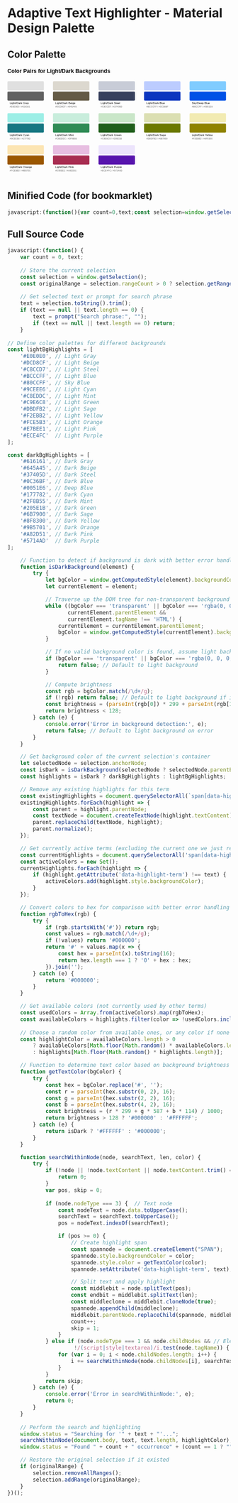 
#  Adaptive Text Highlighter - Material Design Palette

## Color Palette

<svg xmlns="http://www.w3.org/2000/svg" viewBox="0 0 980 480"><text x="0" y="24" font-family="Arial" font-size="24" font-weight="bold">Color Pairs for Light/Dark Backgrounds</text><g transform="translate(0, 60)"><g transform="translate(0, 0)"><rect width="160" height="40" fill="#E0E0E0" rx="4"/><rect width="160" height="40" y="45" fill="#616161" rx="4"/><text x="10" y="100" font-family="Arial" font-size="12">Light/Dark Gray</text><text x="10" y="115" font-family="Arial" font-size="10" fill="#666">#E0E0E0 / #616161</text></g><g transform="translate(200, 0)"><rect width="160" height="40" fill="#DCD8CF" rx="4"/><rect width="160" height="40" y="45" fill="#645A45" rx="4"/><text x="10" y="100" font-family="Arial" font-size="12">Light/Dark Beige</text><text x="10" y="115" font-family="Arial" font-size="10" fill="#666">#DCD8CF / #645A45</text></g><g transform="translate(400, 0)"><rect width="160" height="40" fill="#C8CCD7" rx="4"/><rect width="160" height="40" y="45" fill="#37405D" rx="4"/><text x="10" y="100" font-family="Arial" font-size="12">Light/Dark Steel</text><text x="10" y="115" font-family="Arial" font-size="10" fill="#666">#C8CCD7 / #37405D</text></g><g transform="translate(600, 0)"><rect width="160" height="40" fill="#BCCCFF" rx="4"/><rect width="160" height="40" y="45" fill="#0C36BF" rx="4"/><text x="10" y="100" font-family="Arial" font-size="12">Light/Dark Blue</text><text x="10" y="115" font-family="Arial" font-size="10" fill="#666">#BCCCFF / #0C36BF</text></g><g transform="translate(800, 0)"><rect width="160" height="40" fill="#80CCFF" rx="4"/><rect width="160" height="40" y="45" fill="#0051E6" rx="4"/><text x="10" y="100" font-family="Arial" font-size="12">Sky/Deep Blue</text><text x="10" y="115" font-family="Arial" font-size="10" fill="#666">#80CCFF / #0051E6</text></g></g><g transform="translate(0, 200)"><g transform="translate(0, 0)"><rect width="160" height="40" fill="#9CEEE6" rx="4"/><rect width="160" height="40" y="45" fill="#177782" rx="4"/><text x="10" y="100" font-family="Arial" font-size="12">Light/Dark Cyan</text><text x="10" y="115" font-family="Arial" font-size="10" fill="#666">#9CEEE6 / #177782</text></g><g transform="translate(200, 0)"><rect width="160" height="40" fill="#C8EDDC" rx="4"/><rect width="160" height="40" y="45" fill="#2F8B55" rx="4"/><text x="10" y="100" font-family="Arial" font-size="12">Light/Dark Mint</text><text x="10" y="115" font-family="Arial" font-size="10" fill="#666">#C8EDDC / #2F8B55</text></g><g transform="translate(400, 0)"><rect width="160" height="40" fill="#C9E6C8" rx="4"/><rect width="160" height="40" y="45" fill="#205E1B" rx="4"/><text x="10" y="100" font-family="Arial" font-size="12">Light/Dark Green</text><text x="10" y="115" font-family="Arial" font-size="10" fill="#666">#C9E6C8 / #205E1B</text></g><g transform="translate(600, 0)"><rect width="160" height="40" fill="#DBDFB2" rx="4"/><rect width="160" height="40" y="45" fill="#6B7900" rx="4"/><text x="10" y="100" font-family="Arial" font-size="12">Light/Dark Sage</text><text x="10" y="115" font-family="Arial" font-size="10" fill="#666">#DBDFB2 / #6B7900</text></g><g transform="translate(800, 0)"><rect width="160" height="40" fill="#F2EBB2" rx="4"/><rect width="160" height="40" y="45" fill="#8F8300" rx="4"/><text x="10" y="100" font-family="Arial" font-size="12">Light/Dark Yellow</text><text x="10" y="115" font-family="Arial" font-size="10" fill="#666">#F2EBB2 / #8F8300</text></g></g><g transform="translate(0, 340)"><g transform="translate(0, 0)"><rect width="160" height="40" fill="#FCE5B3" rx="4"/><rect width="160" height="40" y="45" fill="#9B5701" rx="4"/><text x="10" y="100" font-family="Arial" font-size="12">Light/Dark Orange</text><text x="10" y="115" font-family="Arial" font-size="10" fill="#666">#FCE5B3 / #9B5701</text></g><g transform="translate(200, 0)"><rect width="160" height="40" fill="#E7BEE1" rx="4"/><rect width="160" height="40" y="45" fill="#A82D51" rx="4"/><text x="10" y="100" font-family="Arial" font-size="12">Light/Dark Pink</text><text x="10" y="115" font-family="Arial" font-size="10" fill="#666">#E7BEE1 / #A82D51</text></g><g transform="translate(400, 0)"><rect width="160" height="40" fill="#ECE4FC" rx="4"/><rect width="160" height="40" y="45" fill="#5714AD" rx="4"/><text x="10" y="100" font-family="Arial" font-size="12">Light/Dark Purple</text><text x="10" y="115" font-family="Arial" font-size="10" fill="#666">#ECE4FC / #5714AD</text></g></g></svg>



## Minified Code (for bookmarklet)

```javascript
javascript:(function(){var count=0,text;const selection=window.getSelection(),originalRange=selection.rangeCount>0?selection.getRangeAt(0).cloneRange():null;text=selection.toString().trim();if(text==null||text.length==0){text=prompt("Search phrase:","");if(text==null||text.length==0)return;}const lightBgHighlights=["#E0E0E0","#DCD8CF","#C8CCD7","#BCCCFF","#80CCFF","#9CEEE6","#C8EDDC","#C9E6C8","#DBDFB2","#F2EBB2","#FCE5B3","#E7BEE1","#ECE4FC"],darkBgHighlights=["#616161","#645A45","#37405D","#0C36BF","#0051E6","#177782","#2F8B55","#205E1B","#6B7900","#8F8300","#9B5701","#A82D51","#5714AD"];function isDarkBackground(element){try{let bgColor=window.getComputedStyle(element).backgroundColor,currentElement=element;while((bgColor==="transparent"||bgColor==="rgba(0, 0, 0, 0)")&&currentElement.parentElement&&currentElement.tagName!=="HTML"){currentElement=currentElement.parentElement;bgColor=window.getComputedStyle(currentElement).backgroundColor;}if(bgColor==="transparent"||bgColor==="rgba(0, 0, 0, 0)"||!bgColor)return false;const rgb=bgColor.match(/\d+/g);if(!rgb)return false;const brightness=(parseInt(rgb[0])*299+parseInt(rgb[1])*587+parseInt(rgb[2])*114)/1000;return brightness<128;}catch(e){console.error("Error in background detection:",e);return false;}}let selectedNode=selection.anchorNode,isDark=isDarkBackground(selectedNode?selectedNode.parentElement:document.body),highlights=isDark?darkBgHighlights:lightBgHighlights;const existingHighlights=document.querySelectorAll(`span[data-highlight-term="${text}"]`);existingHighlights.forEach(highlight=>{const parent=highlight.parentNode,textNode=document.createTextNode(highlight.textContent);parent.replaceChild(textNode,highlight);parent.normalize();});const currentHighlights=document.querySelectorAll("span[data-highlight-term]"),activeColors=new Set;currentHighlights.forEach(highlight=>{if(highlight.getAttribute("data-highlight-term")!==text)activeColors.add(highlight.style.backgroundColor);});function rgbToHex(rgb){try{if(rgb.startsWith("#"))return rgb;const values=rgb.match(/\d+/g);if(!values)return"#000000";return"#"+values.map(x=>{const hex=parseInt(x).toString(16);return hex.length===1?"0"+hex:hex;}).join("");}catch(e){return"#000000";}}const usedColors=Array.from(activeColors).map(rgbToHex),availableColors=highlights.filter(color=>!usedColors.includes(color)),highlightColor=availableColors.length>0?availableColors[Math.floor(Math.random()*availableColors.length)]:highlights[Math.floor(Math.random()*highlights.length)];function getTextColor(bgColor){try{const hex=bgColor.replace("#",""),r=parseInt(hex.substr(0,2),16),g=parseInt(hex.substr(2,2),16),b=parseInt(hex.substr(4,2),16),brightness=(r*299+g*587+b*114)/1000;return brightness>128?"#000000":"#FFFFFF";}catch(e){return isDark?"#FFFFFF":"#000000";}}function searchWithinNode(node,searchText,len,color){try{if(!node||!node.textContent||node.textContent.trim()==="")return 0;var pos,skip=0;if(node.nodeType===3){const nodeText=node.data.toUpperCase();searchText=searchText.toUpperCase();pos=nodeText.indexOf(searchText);if(pos>=0){const spannode=document.createElement("SPAN");spannode.style.backgroundColor=color;spannode.style.color=getTextColor(color);spannode.setAttribute("data-highlight-term",text);const middlebit=node.splitText(pos),endbit=middlebit.splitText(len),middleclone=middlebit.cloneNode(true);spannode.appendChild(middleclone);middlebit.parentNode.replaceChild(spannode,middlebit);count++;skip=1;}}else if(node.nodeType===1&&node.childNodes&&!/(script|style|textarea)/i.test(node.tagName)){for(var i=0;i<node.childNodes.length;i++)i+=searchWithinNode(node.childNodes[i],searchText,len,color);}}catch(e){console.error("Error in searchWithinNode:",e);return 0;}return skip;}window.status="Searching for '"+text+"'...";searchWithinNode(document.body,text,text.length,highlightColor);window.status="Found "+count+" occurrence"+(count==1?"":"s")+" of '"+text+"'.";if(originalRange){selection.removeAllRanges();selection.addRange(originalRange);}})();
```

## Full Source Code

```javascript
javascript:(function() {
    var count = 0, text;
    
    // Store the current selection
    const selection = window.getSelection();
    const originalRange = selection.rangeCount > 0 ? selection.getRangeAt(0).cloneRange() : null;
    
    // Get selected text or prompt for search phrase
    text = selection.toString().trim();
    if (text == null || text.length == 0) {
        text = prompt("Search phrase:", "");
        if (text == null || text.length == 0) return;
    }
    
// Define color palettes for different backgrounds
const lightBgHighlights = [
    '#E0E0E0', // Light Gray
    '#DCD8CF', // Light Beige
    '#C8CCD7', // Light Steel
    '#BCCCFF', // Light Blue
    '#80CCFF', // Sky Blue
    '#9CEEE6', // Light Cyan
    '#C8EDDC', // Light Mint
    '#C9E6C8', // Light Green
    '#DBDFB2', // Light Sage
    '#F2EBB2', // Light Yellow
    '#FCE5B3', // Light Orange
    '#E7BEE1', // Light Pink
    '#ECE4FC'  // Light Purple
];

const darkBgHighlights = [
    '#616161', // Dark Gray
    '#645A45', // Dark Beige
    '#37405D', // Dark Steel
    '#0C36BF', // Dark Blue
    '#0051E6', // Deep Blue
    '#177782', // Dark Cyan
    '#2F8B55', // Dark Mint
    '#205E1B', // Dark Green
    '#6B7900', // Dark Sage
    '#8F8300', // Dark Yellow
    '#9B5701', // Dark Orange
    '#A82D51', // Dark Pink
    '#5714AD'  // Dark Purple
];

    // Function to detect if background is dark with better error handling
	function isDarkBackground(element) {
		try {
			let bgColor = window.getComputedStyle(element).backgroundColor;
			let currentElement = element;

			// Traverse up the DOM tree for non-transparent background
			while ((bgColor === 'transparent' || bgColor === 'rgba(0, 0, 0, 0)') &&
				   currentElement.parentElement &&
				   currentElement.tagName !== 'HTML') {
				currentElement = currentElement.parentElement;
				bgColor = window.getComputedStyle(currentElement).backgroundColor;
			}

			// If no valid background color is found, assume light background
			if (bgColor === 'transparent' || bgColor === 'rgba(0, 0, 0, 0)' || !bgColor) {
				return false; // Default to light background
			}

			// Compute brightness
			const rgb = bgColor.match(/\d+/g);
			if (!rgb) return false; // Default to light background if invalid
			const brightness = (parseInt(rgb[0]) * 299 + parseInt(rgb[1]) * 587 + parseInt(rgb[2]) * 114) / 1000;
			return brightness < 128;
		} catch (e) {
			console.error('Error in background detection:', e);
			return false; // Default to light background on error
		}
	}

    // Get background color of the current selection's container
    let selectedNode = selection.anchorNode;
    const isDark = isDarkBackground(selectedNode ? selectedNode.parentElement : document.body);
    const highlights = isDark ? darkBgHighlights : lightBgHighlights;

    // Remove any existing highlights for this term
    const existingHighlights = document.querySelectorAll(`span[data-highlight-term="${text}"]`);
    existingHighlights.forEach(highlight => {
        const parent = highlight.parentNode;
        const textNode = document.createTextNode(highlight.textContent);
        parent.replaceChild(textNode, highlight);
        parent.normalize();
    });

    // Get currently active terms (excluding the current one we just removed)
    const currentHighlights = document.querySelectorAll('span[data-highlight-term]');
    const activeColors = new Set();
    currentHighlights.forEach(highlight => {
        if (highlight.getAttribute('data-highlight-term') !== text) {
            activeColors.add(highlight.style.backgroundColor);
        }
    });

    // Convert colors to hex for comparison with better error handling
    function rgbToHex(rgb) {
        try {
            if (rgb.startsWith('#')) return rgb;
            const values = rgb.match(/\d+/g);
            if (!values) return '#000000';
            return '#' + values.map(x => {
                const hex = parseInt(x).toString(16);
                return hex.length === 1 ? '0' + hex : hex;
            }).join('');
        } catch (e) {
            return '#000000';
        }
    }

    // Get available colors (not currently used by other terms)
    const usedColors = Array.from(activeColors).map(rgbToHex);
    const availableColors = highlights.filter(color => !usedColors.includes(color));
    
    // Choose a random color from available ones, or any color if none available
    const highlightColor = availableColors.length > 0 
        ? availableColors[Math.floor(Math.random() * availableColors.length)]
        : highlights[Math.floor(Math.random() * highlights.length)];

    // Function to determine text color based on background brightness
    function getTextColor(bgColor) {
        try {
            const hex = bgColor.replace('#', '');
            const r = parseInt(hex.substr(0, 2), 16);
            const g = parseInt(hex.substr(2, 2), 16);
            const b = parseInt(hex.substr(4, 2), 16);
            const brightness = (r * 299 + g * 587 + b * 114) / 1000;
            return brightness > 128 ? '#000000' : '#FFFFFF';
        } catch (e) {
            return isDark ? '#FFFFFF' : '#000000';
        }
    }

    function searchWithinNode(node, searchText, len, color) {
        try {
            if (!node || !node.textContent || node.textContent.trim() === '') {
                return 0;
            }
            var pos, skip = 0;
            
            if (node.nodeType === 3) {  // Text node
                const nodeText = node.data.toUpperCase();
                searchText = searchText.toUpperCase();
                pos = nodeText.indexOf(searchText);

                if (pos >= 0) {
                    // Create highlight span
                    const spannode = document.createElement("SPAN");
                    spannode.style.backgroundColor = color;
                    spannode.style.color = getTextColor(color);
                    spannode.setAttribute('data-highlight-term', text);

                    // Split text and apply highlight
                    const middlebit = node.splitText(pos);
                    const endbit = middlebit.splitText(len);
                    const middleclone = middlebit.cloneNode(true);
                    spannode.appendChild(middleclone);
                    middlebit.parentNode.replaceChild(spannode, middlebit);
                    count++;
                    skip = 1;
                }
            } else if (node.nodeType === 1 && node.childNodes && // Element node
                     !/(script|style|textarea)/i.test(node.tagName)) {
                for (var i = 0; i < node.childNodes.length; i++) {
                    i += searchWithinNode(node.childNodes[i], searchText, len, color);
                }
            }
            return skip;
        } catch (e) {
            console.error('Error in searchWithinNode:', e);
            return 0;
        }
    }
    
    // Perform the search and highlighting
    window.status = "Searching for '" + text + "'...";
    searchWithinNode(document.body, text, text.length, highlightColor);
    window.status = "Found " + count + " occurrence" + (count == 1 ? "" : "s") + " of '" + text + "'.";

    // Restore the original selection if it existed
    if (originalRange) {
        selection.removeAllRanges();
        selection.addRange(originalRange);
    }
})();
```